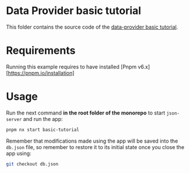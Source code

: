 # Data Provider basic tutorial

This folder contains the source code of the [data-provider basic tutorial](https://www.data-provider.org/docs/basics-intro).

# Requirements

Running this example requires to have installed [Pnpm v6.x][https://pnpm.io/installation]


# Usage

Run the next command __in the root folder of the monorepo__ to start `json-server` and run the app:

```bash
pnpm nx start basic-tutorial
```

Remember that modifications made using the app will be saved into the `db.json` file, so remember to restore it to its initial state once you close the app using:

```bash
git checkout db.json
```
